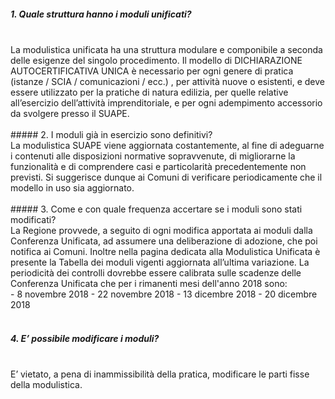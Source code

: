 ##### 1. Quale struttura hanno i moduli unificati?
<br>
La modulistica unificata ha una struttura modulare e componibile a seconda delle esigenze del singolo procedimento.
Il modello di DICHIARAZIONE AUTOCERTIFICATIVA UNICA è necessario per ogni genere di pratica (istanze / SCIA / comunicazioni / ecc.) , per attività nuove o esistenti, e deve essere utilizzato  per la pratiche di natura edilizia, per quelle relative all’esercizio dell’attività imprenditoriale, e per ogni adempimento accessorio da svolgere presso il SUAPE.
<br>
<br>
##### 2. I moduli già in esercizio sono definitivi?
<br>
La modulistica SUAPE viene aggiornata costantemente, al fine di adeguarne i contenuti alle disposizioni normative sopravvenute, di migliorarne la funzionalità e di comprendere casi e particolarità precedentemente non previsti.
Si suggerisce dunque ai Comuni di verificare periodicamente che il modello in uso sia aggiornato.
<br>
<br>
##### 3. Come e con quale frequenza accertare se i moduli sono stati modificati?
<br>
La Regione provvede, a seguito di ogni modifica apportata ai moduli dalla Conferenza Unificata, ad assumere una deliberazione di adozione, che poi notifica ai Comuni. Inoltre nella pagina dedicata alla Modulistica Unificata è presente la Tabella dei moduli vigenti aggiornata all’ultima variazione. La periodicità dei controlli dovrebbe essere calibrata sulle scadenze delle Conferenza Unificata che per i rimanenti mesi dell'anno 2018 sono:
<br>
- 8 novembre 2018
- 22 novembre 2018
- 13 dicembre 2018
- 20 dicembre 2018
<br>
<br>

##### 4. E’ possibile modificare i moduli?
<br>
E’ vietato, a pena di inammissibilità della pratica, modificare le parti fisse della modulistica.
